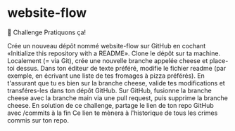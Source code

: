 # website-flow
💪 Challenge
Pratiquons ça!

Crée un nouveau dépôt nommé website-flow sur GitHub en cochant «Initialize this repository with a README».
Clone le dépôt sur ta machine.
Localement (= via Git), crée une nouvelle branche appelée cheese et place-toi dessus.
Dans ton éditeur de texte préféré, modifie le fichier readme (par exemple, en écrivant une liste de tes fromages à pizza préférés).
En t'assurant que tu es bien sur la branche cheese, valide tes modifications et transféres-les dans ton dépôt GitHub.
Sur GitHub, fusionne la branche cheese avec la branche main via une pull request, puis supprime la branche cheese.
En solution de ce challenge, partage le lien de ton repo GitHub avec /commits à la fin
Ce lien te mènera à l'historique de tous les crimes commis sur ton repo.